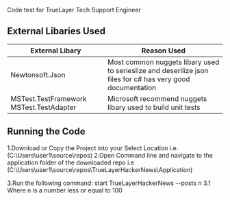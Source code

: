 Code test for TrueLayer Tech Support Engineer

## External Libaries Used

External Libary  | Reason Used
------------- | -------------
Newtonsoft.Json  | Most common nuggets libary used to serieslize and deserilize json files for c# has very good documentation
MSTest.TestFramework MSTest.TestAdapter |  Microsoft recommend nuggets libary used to build unit tests

## Running the Code
1.Download or Copy the Project into your Select Location i.e.(C:\Users\user1\source\repos\)
2.Open Command line and navigate to the application folder of the downloaded repo     i.e (C:\Users\user1\source\repos\TrueLayerHackerNews\Application)

3.Run the following command: start TrueLayerHackerNews --posts n
 3.1 Where n is a number less or equal to 100
